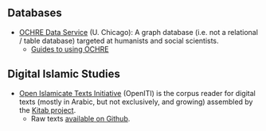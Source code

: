 



## Databases

- [OCHRE Data Service](https://voices.uchicago.edu/ochre/) (U. Chicago): A graph database (i.e. not a relational / table database) targeted at humanists and social scientists.
  - [Guides to using OCHRE](https://voices.uchicago.edu/ochre/publications/)


## Digital Islamic Studies

- [Open Islamicate Texts Initiative](http://kitab-project.org/2019/11/04/a-new-application-that-helps-you-find-texts-in-the-openiti-corpus/) (OpenITI) is the corpus reader for digital texts (mostly in Arabic, but not exclusively, and growing) assembled by the [Kitab project](http://kitab-project.org/about/).
  - Raw texts [available on Github](https://github.com/OpenITI).
